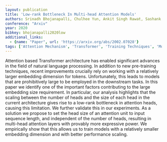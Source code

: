 ```yaml
---
layout: publication
title: 'Low-rank Bottleneck In Multi-head Attention Models'
authors: Srinadh Bhojanapalli, Chulhee Yun, Ankit Singh Rawat, Sashank J. Reddi, Sanjiv Kumar
conference: "Arxiv"
year: 2020
bibkey: bhojanapalli2020low
additional_links:
  - {name: "Paper", url: 'https://arxiv.org/abs/2002.07028'}
tags: ['Attention Mechanism', 'Transformer', 'Training Techniques', 'Model Architecture', 'Pre-Training', 'Pretraining Methods']
---
```

Attention based Transformer architecture has enabled significant advances in
the field of natural language processing. In addition to new pre-training
techniques, recent improvements crucially rely on working with a relatively
larger embedding dimension for tokens. Unfortunately, this leads to models that
are prohibitively large to be employed in the downstream tasks. In this paper
we identify one of the important factors contributing to the large embedding
size requirement. In particular, our analysis highlights that the scaling
between the number of heads and the size of each head in the current
architecture gives rise to a low-rank bottleneck in attention heads, causing
this limitation. We further validate this in our experiments. As a solution we
propose to set the head size of an attention unit to input sequence length, and
independent of the number of heads, resulting in multi-head attention layers
with provably more expressive power. We empirically show that this allows us to
train models with a relatively smaller embedding dimension and with better
performance scaling.
